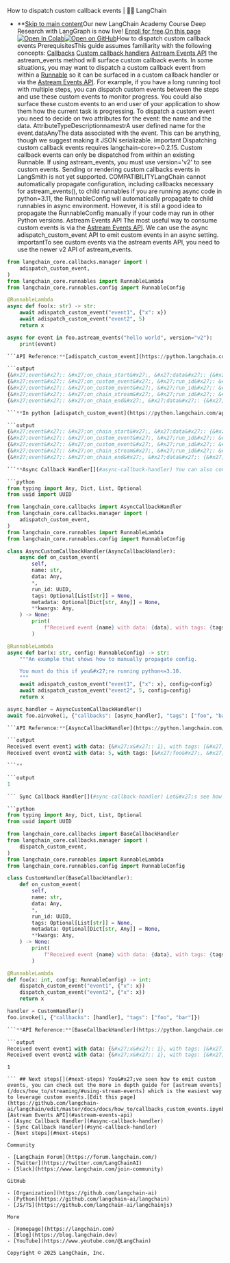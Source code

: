 How to dispatch custom callback events | 🦜️🔗 LangChain
- **[Skip to main content](#__docusaurus_skipToContent_fallback)Our new LangChain Academy Course Deep Research with LangGraph is now live! [Enroll for free](https://academy.langchain.com/courses/deep-research-with-langgraph/?utm_medium=internal&utm_source=docs&utm_campaign=q3-2025_deep-research-course_co).[On this page![Open In Colab ](https://colab.research.google.com/assets/colab-badge.svg)](https://colab.research.google.com/github/langchain-ai/langchain/blob/master/docs/docs/how_to/callbacks_custom_events.ipynb)[![Open on GitHub ](https://img.shields.io/badge/Open%20on%20GitHub-grey?logo=github&logoColor=white)](https://github.com/langchain-ai/langchain/blob/master/docs/docs/how_to/callbacks_custom_events.ipynb)How to dispatch custom callback events PrerequisitesThis guide assumes familiarity with the following concepts: [Callbacks](/docs/concepts/callbacks/) [Custom callback handlers](/docs/how_to/custom_callbacks/) [Astream Events API](/docs/concepts/streaming/#astream_events) the astream_events method will surface custom callback events. In some situations, you may want to dispatch a custom callback event from within a [Runnable](/docs/concepts/runnables/) so it can be surfaced in a custom callback handler or via the [Astream Events API](/docs/concepts/streaming/#astream_events). For example, if you have a long running tool with multiple steps, you can dispatch custom events between the steps and use these custom events to monitor progress. You could also surface these custom events to an end user of your application to show them how the current task is progressing. To dispatch a custom event you need to decide on two attributes for the event: the name and the data. AttributeTypeDescriptionnamestrA user defined name for the event.dataAnyThe data associated with the event. This can be anything, though we suggest making it JSON serializable. important Dispatching custom callback events requires langchain-core>=0.2.15. Custom callback events can only be dispatched from within an existing Runnable. If using astream_events, you must use version=&#x27;v2&#x27; to see custom events. Sending or rendering custom callbacks events in LangSmith is not yet supported. COMPATIBILITYLangChain cannot automatically propagate configuration, including callbacks necessary for astream_events(), to child runnables if you are running async code in python=3.11, the RunnableConfig will automatically propagate to child runnables in async environment. However, it is still a good idea to propagate the RunnableConfig manually if your code may run in other Python versions. Astream Events API[​](#astream-events-api) The most useful way to consume custom events is via the [Astream Events API](/docs/concepts/streaming/#astream_events). We can use the async adispatch_custom_event API to emit custom events in an async setting. importantTo see custom events via the astream events API, you need to use the newer v2 API of astream_events.

```python
from langchain_core.callbacks.manager import (
    adispatch_custom_event,
)
from langchain_core.runnables import RunnableLambda
from langchain_core.runnables.config import RunnableConfig

@RunnableLambda
async def foo(x: str) -> str:
    await adispatch_custom_event("event1", {"x": x})
    await adispatch_custom_event("event2", 5)
    return x

async for event in foo.astream_events("hello world", version="v2"):
    print(event)

```API Reference:**[adispatch_custom_event](https://python.langchain.com/api_reference/core/callbacks/langchain_core.callbacks.manager.adispatch_custom_event.html) | [RunnableLambda](https://python.langchain.com/api_reference/core/runnables/langchain_core.runnables.base.RunnableLambda.html) | [RunnableConfig](https://python.langchain.com/api_reference/core/runnables/langchain_core.runnables.config.RunnableConfig.html)

```output
{&#x27;event&#x27;: &#x27;on_chain_start&#x27;, &#x27;data&#x27;: {&#x27;input&#x27;: &#x27;hello world&#x27;}, &#x27;name&#x27;: &#x27;foo&#x27;, &#x27;tags&#x27;: [], &#x27;run_id&#x27;: &#x27;f354ffe8-4c22-4881-890a-c1cad038a9a6&#x27;, &#x27;metadata&#x27;: {}, &#x27;parent_ids&#x27;: []}
{&#x27;event&#x27;: &#x27;on_custom_event&#x27;, &#x27;run_id&#x27;: &#x27;f354ffe8-4c22-4881-890a-c1cad038a9a6&#x27;, &#x27;name&#x27;: &#x27;event1&#x27;, &#x27;tags&#x27;: [], &#x27;metadata&#x27;: {}, &#x27;data&#x27;: {&#x27;x&#x27;: &#x27;hello world&#x27;}, &#x27;parent_ids&#x27;: []}
{&#x27;event&#x27;: &#x27;on_custom_event&#x27;, &#x27;run_id&#x27;: &#x27;f354ffe8-4c22-4881-890a-c1cad038a9a6&#x27;, &#x27;name&#x27;: &#x27;event2&#x27;, &#x27;tags&#x27;: [], &#x27;metadata&#x27;: {}, &#x27;data&#x27;: 5, &#x27;parent_ids&#x27;: []}
{&#x27;event&#x27;: &#x27;on_chain_stream&#x27;, &#x27;run_id&#x27;: &#x27;f354ffe8-4c22-4881-890a-c1cad038a9a6&#x27;, &#x27;name&#x27;: &#x27;foo&#x27;, &#x27;tags&#x27;: [], &#x27;metadata&#x27;: {}, &#x27;data&#x27;: {&#x27;chunk&#x27;: &#x27;hello world&#x27;}, &#x27;parent_ids&#x27;: []}
{&#x27;event&#x27;: &#x27;on_chain_end&#x27;, &#x27;data&#x27;: {&#x27;output&#x27;: &#x27;hello world&#x27;}, &#x27;run_id&#x27;: &#x27;f354ffe8-4c22-4881-890a-c1cad038a9a6&#x27;, &#x27;name&#x27;: &#x27;foo&#x27;, &#x27;tags&#x27;: [], &#x27;metadata&#x27;: {}, &#x27;parent_ids&#x27;: []}

```**In python [adispatch_custom_event](https://python.langchain.com/api_reference/core/callbacks/langchain_core.callbacks.manager.adispatch_custom_event.html) | [RunnableLambda](https://python.langchain.com/api_reference/core/runnables/langchain_core.runnables.base.RunnableLambda.html) | [RunnableConfig](https://python.langchain.com/api_reference/core/runnables/langchain_core.runnables.config.RunnableConfig.html)

```output
{&#x27;event&#x27;: &#x27;on_chain_start&#x27;, &#x27;data&#x27;: {&#x27;input&#x27;: &#x27;hello world&#x27;}, &#x27;name&#x27;: &#x27;bar&#x27;, &#x27;tags&#x27;: [], &#x27;run_id&#x27;: &#x27;c787b09d-698a-41b9-8290-92aaa656f3e7&#x27;, &#x27;metadata&#x27;: {}, &#x27;parent_ids&#x27;: []}
{&#x27;event&#x27;: &#x27;on_custom_event&#x27;, &#x27;run_id&#x27;: &#x27;c787b09d-698a-41b9-8290-92aaa656f3e7&#x27;, &#x27;name&#x27;: &#x27;event1&#x27;, &#x27;tags&#x27;: [], &#x27;metadata&#x27;: {}, &#x27;data&#x27;: {&#x27;x&#x27;: &#x27;hello world&#x27;}, &#x27;parent_ids&#x27;: []}
{&#x27;event&#x27;: &#x27;on_custom_event&#x27;, &#x27;run_id&#x27;: &#x27;c787b09d-698a-41b9-8290-92aaa656f3e7&#x27;, &#x27;name&#x27;: &#x27;event2&#x27;, &#x27;tags&#x27;: [], &#x27;metadata&#x27;: {}, &#x27;data&#x27;: 5, &#x27;parent_ids&#x27;: []}
{&#x27;event&#x27;: &#x27;on_chain_stream&#x27;, &#x27;run_id&#x27;: &#x27;c787b09d-698a-41b9-8290-92aaa656f3e7&#x27;, &#x27;name&#x27;: &#x27;bar&#x27;, &#x27;tags&#x27;: [], &#x27;metadata&#x27;: {}, &#x27;data&#x27;: {&#x27;chunk&#x27;: &#x27;hello world&#x27;}, &#x27;parent_ids&#x27;: []}
{&#x27;event&#x27;: &#x27;on_chain_end&#x27;, &#x27;data&#x27;: {&#x27;output&#x27;: &#x27;hello world&#x27;}, &#x27;run_id&#x27;: &#x27;c787b09d-698a-41b9-8290-92aaa656f3e7&#x27;, &#x27;name&#x27;: &#x27;bar&#x27;, &#x27;tags&#x27;: [], &#x27;metadata&#x27;: {}, &#x27;parent_ids&#x27;: []}

```**Async Callback Handler[​](#async-callback-handler) You can also consume the dispatched event via an async callback handler.

```python
from typing import Any, Dict, List, Optional
from uuid import UUID

from langchain_core.callbacks import AsyncCallbackHandler
from langchain_core.callbacks.manager import (
    adispatch_custom_event,
)
from langchain_core.runnables import RunnableLambda
from langchain_core.runnables.config import RunnableConfig

class AsyncCustomCallbackHandler(AsyncCallbackHandler):
    async def on_custom_event(
        self,
        name: str,
        data: Any,
        *,
        run_id: UUID,
        tags: Optional[List[str]] = None,
        metadata: Optional[Dict[str, Any]] = None,
        **kwargs: Any,
    ) -> None:
        print(
            f"Received event {name} with data: {data}, with tags: {tags}, with metadata: {metadata} and run_id: {run_id}"
        )

@RunnableLambda
async def bar(x: str, config: RunnableConfig) -> str:
    """An example that shows how to manually propagate config.

    You must do this if you&#x27;re running python<=3.10.
    """
    await adispatch_custom_event("event1", {"x": x}, config=config)
    await adispatch_custom_event("event2", 5, config=config)
    return x

async_handler = AsyncCustomCallbackHandler()
await foo.ainvoke(1, {"callbacks": [async_handler], "tags": ["foo", "bar"]})

```API Reference:**[AsyncCallbackHandler](https://python.langchain.com/api_reference/core/callbacks/langchain_core.callbacks.base.AsyncCallbackHandler.html) | [adispatch_custom_event](https://python.langchain.com/api_reference/core/callbacks/langchain_core.callbacks.manager.adispatch_custom_event.html) | [RunnableLambda](https://python.langchain.com/api_reference/core/runnables/langchain_core.runnables.base.RunnableLambda.html) | [RunnableConfig](https://python.langchain.com/api_reference/core/runnables/langchain_core.runnables.config.RunnableConfig.html)

```output
Received event event1 with data: {&#x27;x&#x27;: 1}, with tags: [&#x27;foo&#x27;, &#x27;bar&#x27;], with metadata: {} and run_id: a62b84be-7afd-4829-9947-7165df1f37d9
Received event event2 with data: 5, with tags: [&#x27;foo&#x27;, &#x27;bar&#x27;], with metadata: {} and run_id: a62b84be-7afd-4829-9947-7165df1f37d9

```**

```output
1

``` Sync Callback Handler[​](#sync-callback-handler) Let&#x27;s see how to emit custom events in a sync environment using dispatch_custom_event. You must** call dispatch_custom_event from within an existing Runnable.

```python
from typing import Any, Dict, List, Optional
from uuid import UUID

from langchain_core.callbacks import BaseCallbackHandler
from langchain_core.callbacks.manager import (
    dispatch_custom_event,
)
from langchain_core.runnables import RunnableLambda
from langchain_core.runnables.config import RunnableConfig

class CustomHandler(BaseCallbackHandler):
    def on_custom_event(
        self,
        name: str,
        data: Any,
        *,
        run_id: UUID,
        tags: Optional[List[str]] = None,
        metadata: Optional[Dict[str, Any]] = None,
        **kwargs: Any,
    ) -> None:
        print(
            f"Received event {name} with data: {data}, with tags: {tags}, with metadata: {metadata} and run_id: {run_id}"
        )

@RunnableLambda
def foo(x: int, config: RunnableConfig) -> int:
    dispatch_custom_event("event1", {"x": x})
    dispatch_custom_event("event2", {"x": x})
    return x

handler = CustomHandler()
foo.invoke(1, {"callbacks": [handler], "tags": ["foo", "bar"]})

```**API Reference:**[BaseCallbackHandler](https://python.langchain.com/api_reference/core/callbacks/langchain_core.callbacks.base.BaseCallbackHandler.html) | [dispatch_custom_event](https://python.langchain.com/api_reference/core/callbacks/langchain_core.callbacks.manager.dispatch_custom_event.html) | [RunnableLambda](https://python.langchain.com/api_reference/core/runnables/langchain_core.runnables.base.RunnableLambda.html) | [RunnableConfig](https://python.langchain.com/api_reference/core/runnables/langchain_core.runnables.config.RunnableConfig.html)

```output
Received event event1 with data: {&#x27;x&#x27;: 1}, with tags: [&#x27;foo&#x27;, &#x27;bar&#x27;], with metadata: {} and run_id: 27b5ce33-dc26-4b34-92dd-08a89cb22268
Received event event2 with data: {&#x27;x&#x27;: 1}, with tags: [&#x27;foo&#x27;, &#x27;bar&#x27;], with metadata: {} and run_id: 27b5ce33-dc26-4b34-92dd-08a89cb22268

```

```output
1

``` ## Next steps[​](#next-steps) You&#x27;ve seen how to emit custom events, you can check out the more in depth guide for [astream events](/docs/how_to/streaming/#using-stream-events) which is the easiest way to leverage custom events.[Edit this page](https://github.com/langchain-ai/langchain/edit/master/docs/docs/how_to/callbacks_custom_events.ipynb)[Astream Events API](#astream-events-api)
- [Async Callback Handler](#async-callback-handler)
- [Sync Callback Handler](#sync-callback-handler)
- [Next steps](#next-steps)

Community

- [LangChain Forum](https://forum.langchain.com/)
- [Twitter](https://twitter.com/LangChainAI)
- [Slack](https://www.langchain.com/join-community)

GitHub

- [Organization](https://github.com/langchain-ai)
- [Python](https://github.com/langchain-ai/langchain)
- [JS/TS](https://github.com/langchain-ai/langchainjs)

More

- [Homepage](https://langchain.com)
- [Blog](https://blog.langchain.dev)
- [YouTube](https://www.youtube.com/@LangChain)

Copyright © 2025 LangChain, Inc.